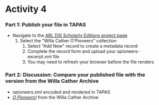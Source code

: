 # Activity 4

### Part 1: Publish your file in TAPAS

* Navigate to the [ARL DSI Scholarly Editions project page](http://www.tapasproject.org/arl-dsi-scholarly-editions)
  1. Select the "Willa Cather O'Pioneers" collection
      1. Select "Add New" record to create a metadata record
      2. Complete the record form and upload your opioneers-excerpt.xml file
      3. You may need to refresh your browser before the file renders  
      
### Part 2: Discussion: Compare your published file with the version from the Willa Cather Archive
* opioneers.xml encoded and rendered in TAPAS
* [*O Pioneers!*](https://cather.unl.edu/0017.html) from the Willa Cather Archive
